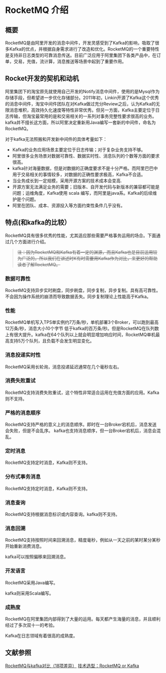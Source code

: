# RocketMQ 介绍

## 概要
RocketMQ是由阿里开发的消息中间件，开发灵感受到了Kafka的影响，吸取了很多Kafka的优点，并根据自身需求进行了改造和优化。RocketMQ的一个重要特性是支持非日志类型的可靠消息传送。目前广泛应用于阿里集团下各类产品中，在订单，交易，充值，流计算，消息推送等场景中起到了重要作用。

## Rocket开发的契机和动机
阿里集团下的淘宝原先就使用自己开发的Notify消息中间件，使用的是Mysql作为存储手段，但希望进一步优化存储部分。2011年初，Linkin开源了Kafka这个优秀的消息中间件，淘宝中间件团队在对Kafka做过充分Review之后，认为Kafka的无限消息堆积，高效持久化速度等特性非常优秀。但另一方面，Kafka主要定位于日志传输，但淘宝最常用的是和交易相关的一系列对事务完整性要求很高的业务。kafka并不擅长这方面，所以阿里决定重新用Java编写一套新的中间件，命名为RocketMQ。

对于kafka无法照搬和开发新中间件的具体考量如下：
* Kafka的业务应用场景主要定位于日志传输；对于复杂业务支持不够。
* 阿里很多业务场景对数据可靠性、数据实时性、消息队列的个数等方面的要求很高。
* kafka针对海量数据，但是对数据的正确度要求不是十分严格。而阿里巴巴中用于交易相关的事情较多，对数据的正确性要求极高，Kafka不合适。
* 当业务成长到一定规模，采用开源方案的技术成本会变高.
* 开源方案无法满足业务的需要；旧版本、自开发代码与新版本的兼容都可能是问题；运维角度，Kafka使用 scala 编写，而阿里是java系。Kafka的后续维护是个问题。
* 阿里在团队、成本、资源投入等方面约束性条件几乎没有。

## 特点(和kafka的比较）
RocketMQ具有很多优秀的性能，尤其适应那些需要严格事务运用的场合。下面通过几个方面进行介绍。

> ~~注：因为RocketMQ和Kafka有着一定的渊源，而且Kafka也是目前运用较为广泛的，所以我们在讲述时K有时需要用Kafka作为对比，来更好的帮助读者了解RocketMQ。~~

### 数据可靠性
RocketMQ支持异步实时刷盘，同步刷盘，同步复制，异步复制。具有高可靠性。不会因为操作系统的崩溃而导致数据丢失。同步复制理论上性能高于Kafka。

### 性能
RocketMQ单机写入TPS单实例约7万条/秒，单机部署3个Broker，可以跑到最高12万条/秒，消息大小10个字节
低于kafka的百万条/秒。但是RocketMQ在队列数上有很大提升。kafka在64个队列以上就会明显增加响应时间，RocketMQ单机最高支持5万个队列，且负载不会发生明显变化。

### 消息投递实时性
RocketMQ采用长轮询，消息投递延迟通常在几个毫秒左右。

### 消费失败重试
RocketMQ支持消费失败重试，这个特性非常适合运用在充值方面的应用。Kafka则不支持。

### 严格的消息顺序
RocketMQ支持严格的意义上的消息顺序。即时在一台Broker宕机后，消息发送会失败，但是不会乱序。
kafka也支持消息顺序，但一台Broker宕机后，消息会混乱。

### 定时消息
RocketMQ支持定时消息，Kafka则不支持。

### 分布式事务消息
RocketMQ支持定时消息，Kafka则不支持。

### 消息查询
RocketMQ支持根据消息标识或内容查询。kafka则不支持。

### 消息回溯
RocketMQ支持按照时间来回溯消息，精度毫秒，例如从一天之前的某时某分某秒开始重新消费消息。

kafka可以按照偏移来回溯消息。

### 开发语言
RocketMQ采用Java编写。

kafka则采用Scala编写。

### 成熟度
RocketMQ在阿里集团内部得到了大量的运用。每天都产生海量的消息，并且顺利经过了多次双十一的考验。

Kafka在日志领域有着很高的成熟度。



## 文献参照

[RocketMQ与kafka对比（18项差异）](http://jm.taobao.org/2016/03/24/rmq-vs-kafka/)
[技术选型：RocketMQ or Kafka](https://zhuanlan.zhihu.com/p/60196818)